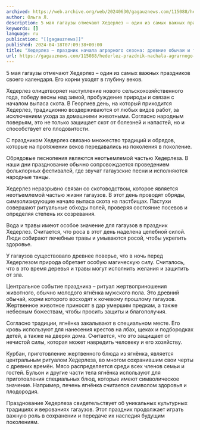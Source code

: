 ```yaml
---
archived: https://web.archive.org/web/20240630/gagauznews.com/115088/hederlez-prazdnik-nachala-agrarnogo-sezona-drevnie-obychai-i-traditsii.html
author: Ольга Л.
description: 5 мая гагаузы отмечают Хедерлез – один из самых важных праздников своего календаря. Его корни уходят в глубину веков. Хедерлез олицетворяет наступление нового сельскохозяйственного года, победу весны над зимой, пробуждение природы и связан с началом выпаса скота. В Георгиев день, на который приходится Хедерлез, традиционно воздерживаются от любых видов работ, за исключением ухода за домашними животными. Согласно народным поверьям, это не только защищает скот от болезней и напастей, но и способствует его плодовитости. С праздником Хедерлез связано множество традиций и обрядов, которые на протяжении веков передавались из поколения в поколение. Обрядовые песнопения являются неотъемлемой частью Хедерлеза. В наши дни празднование […]
keywords: []
language: ru
publication: "[[gagauznews]]"
published: 2024-04-18T07:09:38+00:00
title: "Хедерлез – праздник начала аграрного сезона: древние обычаи и традиции"
url: https://gagauznews.com/115088/hederlez-prazdnik-nachala-agrarnogo-sezona-drevnie-obychai-i-traditsii.html
---
```


5 мая гагаузы отмечают Хедерлез – один из самых важных праздников своего календаря. Его корни уходят в глубину веков.

Хедерлез олицетворяет наступление нового сельскохозяйственного года, победу весны над зимой, пробуждение природы и связан с началом выпаса скота. В Георгиев день, на который приходится Хедерлез, традиционно воздерживаются от любых видов работ, за исключением ухода за домашними животными. Согласно народным поверьям, это не только защищает скот от болезней и напастей, но и способствует его плодовитости.

С праздником Хедерлез связано множество традиций и обрядов, которые на протяжении веков передавались из поколения в поколение.

Обрядовые песнопения являются неотъемлемой частью Хедерлеза. В наши дни празднование обычно сопровождается проведением фольклорных фестивалей, где звучат гагаузские песни и исполняются народные танцы.

Хедерлез неразрывно связан со скотоводством, которое является неотъемлемой частью жизни гагаузов. В этот день проводят обряды, символизирующие начало выпаса скота на пастбищах. Пастухи совершают ритуальные обходы полей, проверяя состояние посевов и определяя степень их созревания.

Вода и травы имеют особое значение для гагаузов в праздник Хедерлез. Считается, что роса в этот день наделена целебной силой. Люди собирают лечебные травы и умываются росой, чтобы укрепить здоровье.

У гагаузов существовало древнее поверье, что в ночь перед Хедерлезом природа обретает особую магическую силу. Считалось, что в это время деревья и травы могут исполнить желания и защитить от зла.

Центральное событие праздника – ритуал жертвоприношения животного, обычно молодого ягнёнка мужского пола. Это древний обычай, корни которого восходят к кочевому прошлому гагаузов. Жертвенное животное приносят в дар умершим предкам, а также небесным божествам, чтобы просить защиты и благополучия.

Согласно традиции, ягнёнка закалывают в специальном месте. Его кровь используют для нанесения крестов на лбах, щеках и подбородках детей, а также на дверях дома. Считается, что это защищает от нечистой силы, которая может навредить человеку и его хозяйству.

Курбан, приготовление жертвенного блюда из ягнёнка, является центральным ритуалом Хедерлеза, во многом сохранившим свои черты с древних времён. Мясо распределяется среди всех членов семьи и гостей. Бульон и другие части тела ягнёнка используют для приготовления специальных блюд, которые имеют символическое значение. Например, печень ягнёнка считается символом здоровья и плодородия.

Празднование Хедерлеза свидетельствует об уникальных культурных традициях и верованиях гагаузов. Этот праздник продолжает играть важную роль в сохранении и передаче их наследия будущим поколениям.